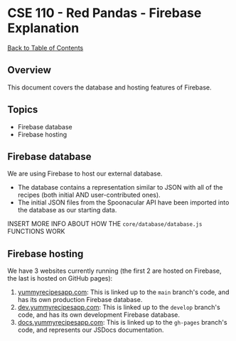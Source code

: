 # CSE 110 - Red Pandas - Firebase Explanation

[Back to Table of Contents](README.md)

## Overview
This document covers the database and hosting features of Firebase.

## Topics
* Firebase database
* Firebase hosting

## Firebase database
We are using Firebase to host our external database.
* The database contains a representation similar to JSON with all of the recipes (both initial AND user-contributed ones).
* The initial JSON files from the Spoonacular API have been imported into the database as our starting data.

INSERT MORE INFO ABOUT HOW THE `core/database/database.js` FUNCTIONS WORK


## Firebase hosting
We have 3 websites currently running (the first 2 are hosted on Firebase, the last is hosted on GitHub pages):
1. [yummyrecipesapp.com](yummyrecipesapp.com): This is linked up to the `main` branch's code, and has its own production Firebase database.
2. [dev.yummyrecipesapp.com](dev.yummyrecipesapp.com): This is linked up to the `develop` branch's code, and has its own development Firebase database.
3. [docs.yummyrecipesapp.com](docs.yummurecipesapp.com): This is linked up to the `gh-pages` branch's code, and represents our JSDocs documentation.